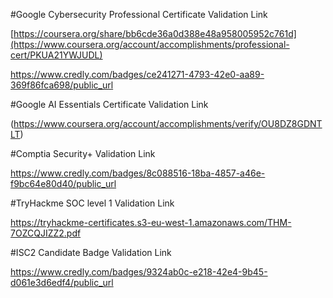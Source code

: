 #Google Cybersecurity Professional Certificate Validation Link

[https://coursera.org/share/bb6cde36a0d388e48a958005952c761d](https://www.coursera.org/account/accomplishments/professional-cert/PKUA21YWJUDL)

https://www.credly.com/badges/ce241271-4793-42e0-aa89-369f86fca698/public_url

#Google AI Essentials Certificate Validation Link

(https://www.coursera.org/account/accomplishments/verify/OU8DZ8GDNTLT)

#Comptia Security+ Validation Link

https://www.credly.com/badges/8c088516-18ba-4857-a46e-f9bc64e80d40/public_url

#TryHackme SOC level 1 Validation Link

https://tryhackme-certificates.s3-eu-west-1.amazonaws.com/THM-7OZCQJIZZ2.pdf

#ISC2 Candidate Badge Validation Link

https://www.credly.com/badges/9324ab0c-e218-42e4-9b45-d061e3d6edf4/public_url
